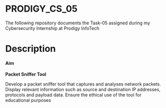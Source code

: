 # PRODIGY_CS_05
The following repository documents the Task-05 assigned during my Cybersecurity Internship at Prodigy InfoTech

# Description
#### Aim
**Packet Sniffer Tool**

Develop a packet sniffer tool that captures and analyses network packets. Display relevant information such as source and destination IP addresses, protocols and payload data. Ensure the ethical use of the tool for educational purposes
